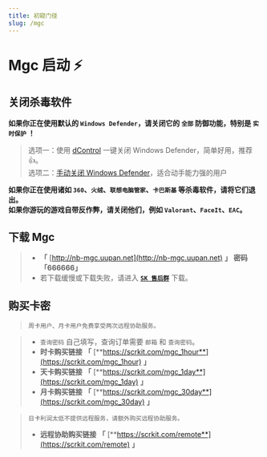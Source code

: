 ```yaml
---
title: 初窥门径
slug: /mgc
---
```


<head>
  <meta charset="utf-8" />
  <meta name="description" content="Mgc 官方教程，最全面的 Mgc 中文参考文档。"/>
  <meta name="keywords" content=",Mgc,原神内部科技,Genshin,原神辅助,原神外挂"/>
  <meta name="author" content="Mgc,原神内部科技,Genshin,原神辅助,原神外挂"/>
</head>

# Mgc 启动 ⚡ 

## 关闭杀毒软件

**如果你正在使用默认的 `Windows Defender`，请关闭它的 `全部` 防御功能，特别是 `实时保护` ！**

>选项一：使用 [dControl](https://scrkit.com/uploads/dControl.zip) 一键关闭 Windows Defender，简单好用，推荐👍。  
>选项二：[手动关闭 Windows Defender](https://zhuanlan.zhihu.com/p/430289825)，适合动手能力强的用户

**如果你正在使用诸如 `360`、`火绒`、`联想电脑管家`、`卡巴斯基` 等杀毒软件，请将它们退出。**  
**如果你游玩的游戏自带反作弊，请关闭他们，例如 `Valorant`、`FaceIt`、`EAC`。**

## 下载 Mgc

> + **「** [http://nb-mgc.uupan.net](http://nb-mgc.uupan.net) **」** **密码「666666」**
> + 若下载缓慢或下载失败，请进入 [**`SK 售后群`**](https://scrkit.com/qqgroup) 下载。

## 购买卡密

> `周卡用户、月卡用户免费享受两次远程协助服务。`

> + `查询密码` 自己填写，查询订单需要 `邮箱` 和 `查询密码`。
> + **时卡购买链接** **「** [**https://scrkit.com/mgc_1hour**](https://scrkit.com/mgc_1hour) **」**
> + **天卡购买链接** **「** [**https://scrkit.com/mgc_1day**](https://scrkit.com/mgc_1day) **」**
> + **月卡购买链接** **「** [**https://scrkit.com/mgc_30day**](https://scrkit.com/mgc_30day) **」**
 
> `日卡利润太低不提供远程服务，请额外购买远程协助服务。` 
> + **远程协助购买链接** **「** [**https://scrkit.com/remote**](https://scrkit.com/remote) **」**  